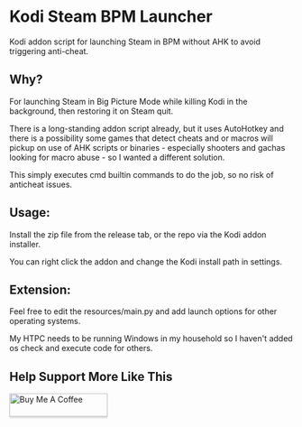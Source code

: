 # Kodi Steam BPM Launcher
Kodi addon script for launching Steam in BPM without AHK to avoid triggering anti-cheat.



## Why?
For launching Steam in Big Picture Mode while killing Kodi in the background, then restoring it on Steam quit.

There is a long-standing addon script already, but it uses AutoHotkey and there is a possibility some games that detect cheats and or macros will pickup on use of AHK scripts or binaries - especially shooters and gachas looking for macro abuse - so I wanted a different solution.

This simply executes cmd builtin commands to do the job, so no risk of anticheat issues.



## Usage:
Install the zip file from the release tab, or the repo via the Kodi addon installer.

You can right click the addon and change the Kodi install path in settings.


## Extension:
Feel free to edit the resources/main.py and add launch options for other operating systems.

My HTPC needs to be running Windows in my household so I haven't added os check and execute code for others.



<!-- BUY ME A COFFEE -->
## Help Support More Like This

<a href="https://www.buymeacoffee.com/lottehime" target="_blank"><img src="https://www.buymeacoffee.com/assets/img/custom_images/orange_img.png" alt="Buy Me A Coffee" style="height: 41px !important;width: 174px !important;box-shadow: 0px 3px 2px 0px rgba(190, 190, 190, 0.5) !important;-webkit-box-shadow: 0px 3px 2px 0px rgba(190, 190, 190, 0.5) !important;" ></a>
